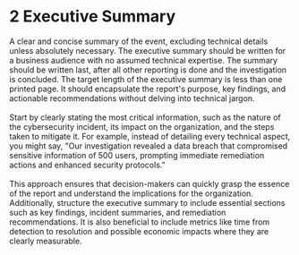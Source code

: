 # 2 Executive Summary

<p class="helper"> A clear and concise summary of the event, excluding technical details unless absolutely necessary. The executive summary should be written for a business audience with no assumed technical expertise. The summary should be written last, after all other reporting is done and the investigation is concluded. The target length of the executive summary is less than one printed page. It should encapsulate the report's purpose, key findings, and actionable recommendations without delving into technical jargon. <br>
<br>
Start by clearly stating the most critical information, such as the nature of the cybersecurity incident, its impact on the organization, and the steps taken to mitigate it. For example, instead of detailing every technical aspect, you might say, "Our investigation revealed a data breach that compromised sensitive information of 500 users, prompting immediate remediation actions and enhanced security protocols."<br> 
<br>
This approach ensures that decision-makers can quickly grasp the essence of the report and understand the implications for the organization. Additionally, structure the executive summary to include essential sections such as key findings, incident summaries, and remediation recommendations. It is also beneficial to include metrics like time from detection to resolution and possible economic impacts where they are clearly measurable.</p>
